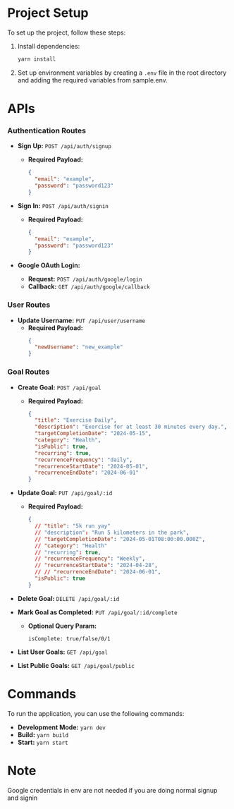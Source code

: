 # Project Setup

To set up the project, follow these steps:

1. Install dependencies:

   ```bash
   yarn install
   ```

2. Set up environment variables by creating a `.env` file in the root directory and adding the required variables from sample.env.

# APIs

### Authentication Routes

- **Sign Up:** `POST /api/auth/signup`

  - **Required Payload:**
    ```json
    {
      "email": "example",
      "password": "password123"
    }
    ```

- **Sign In:** `POST /api/auth/signin`

  - **Required Payload:**
    ```json
    {
      "email": "example",
      "password": "password123"
    }
    ```

- **Google OAuth Login:**
  - **Request:** `POST /api/auth/google/login`
  - **Callback:** `GET /api/auth/google/callback`

### User Routes

- **Update Username:** `PUT /api/user/username`
  - **Required Payload:**
    ```json
    {
      "newUsername": "new_example"
    }
    ```

### Goal Routes

- **Create Goal:** `POST /api/goal`

  - **Required Payload:**

    ```json
    {
      "title": "Exercise Daily",
      "description": "Exercise for at least 30 minutes every day.",
      "targetCompletionDate": "2024-05-15",
      "category": "Health",
      "isPublic": true,
      "recurring": true,
      "recurrenceFrequency": "daily",
      "recurrenceStartDate": "2024-05-01",
      "recurrenceEndDate": "2024-06-01"
    }
    ```

- **Update Goal:** `PUT /api/goal/:id`

  - **Required Payload:**
    ```json
    {
      // "title": "5k run yay"
      // "description": "Run 5 kilometers in the park",
      // "targetCompletionDate": "2024-05-01T08:00:00.000Z",
      // "category": "Health"
      // "recurring": true,
      // "recurrenceFrequency": "Weekly",
      // "recurrenceStartDate": "2024-04-28",
      // // "recurrenceEndDate": "2024-06-01",
      "isPublic": true
    }
    ```

- **Delete Goal:** `DELETE /api/goal/:id`

- **Mark Goal as Completed:** `PUT /api/goal/:id/complete`

  - **Optional Query Param:**

    ```
    isComplete: true/false/0/1
    ```

- **List User Goals:** `GET /api/goal`

- **List Public Goals:** `GET /api/goal/public`

# Commands

To run the application, you can use the following commands:

- **Development Mode:** `yarn dev`
- **Build:** `yarn build`
- **Start:** `yarn start`

# Note

Google credentials in env are not needed if you are doing normal signup and signin
